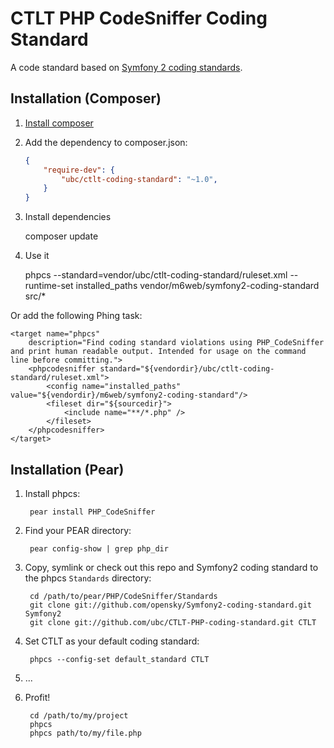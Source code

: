 CTLT PHP CodeSniffer Coding Standard
========================================

A code standard based on [Symfony 2 coding standards](http://symfony.com/doc/current/contributing/code/standards.html).

Installation (Composer)
-----------------------

1. [Install composer](https://getcomposer.org/download/)
2. Add the dependency to composer.json:

    ```json
    {
        "require-dev": {
            "ubc/ctlt-coding-standard": "~1.0",
        }
    }
    ```
3. Install dependencies

    composer update

4. Use it

    phpcs --standard=vendor/ubc/ctlt-coding-standard/ruleset.xml --runtime-set installed_paths vendor/m6web/symfony2-coding-standard src/*

Or add the following Phing task:

    <target name="phpcs"
        description="Find coding standard violations using PHP_CodeSniffer and print human readable output. Intended for usage on the command line before committing.">
        <phpcodesniffer standard="${vendordir}/ubc/ctlt-coding-standard/ruleset.xml">
            <config name="installed_paths" value="${vendordir}/m6web/symfony2-coding-standard"/>
            <fileset dir="${sourcedir}">
                <include name="**/*.php" />
            </fileset>
        </phpcodesniffer>
    </target>

Installation (Pear)
-------------------

1. Install phpcs:

        pear install PHP_CodeSniffer

2. Find your PEAR directory:

        pear config-show | grep php_dir

3. Copy, symlink or check out this repo and Symfony2 coding standard to the
   phpcs `Standards` directory:

        cd /path/to/pear/PHP/CodeSniffer/Standards
        git clone git://github.com/opensky/Symfony2-coding-standard.git Symfony2
        git clone git://github.com/ubc/CTLT-PHP-coding-standard.git CTLT

4. Set CTLT as your default coding standard:

        phpcs --config-set default_standard CTLT

5. ...

6. Profit!

        cd /path/to/my/project
        phpcs
        phpcs path/to/my/file.php
